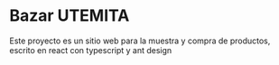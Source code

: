 # Bazar UTEMITA

Este proyecto es un sitio web para la muestra y compra de productos, escrito en react con typescript y ant design
